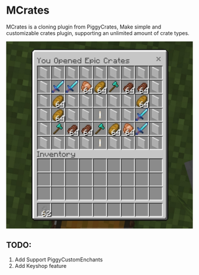 # MCrates
<p>MCrates is a cloning plugin from PiggyCrates, Make simple and customizable crates plugin, supporting an unlimited amount of crate types.</p>
<img src="20240814_111112.jpg"/>
<h2>TODO:</h2>
<ol>
  <li>Add Support PiggyCustomEnchants</li>
  <li>Add Keyshop feature</li>
</ol>
